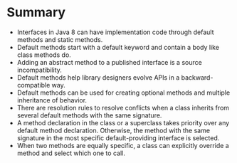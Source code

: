 # Summary
- Interfaces in Java 8 can have implementation code through default methods and static methods.
- Default methods start with a default keyword and contain a body like class methods do.
- Adding an abstract method to a published interface is a source incompatibility.
- Default methods help library designers evolve APIs in a backward-compatible way.
- Default methods can be used for creating optional methods and multiple inheritance of behavior.
- There are resolution rules to resolve conflicts when a class inherits from several default methods with
the same signature.
- A method declaration in the class or a superclass takes priority over any default method declaration.
Otherwise, the method with the same signature in the most specific default-providing interface is
selected.
- When two methods are equally specific, a class can explicitly override a method and select which one
to call.
